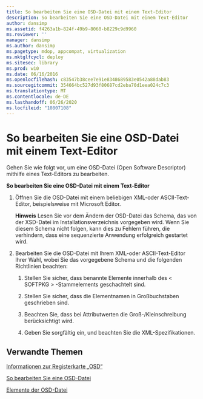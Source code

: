 ```yaml
---
title: So bearbeiten Sie eine OSD-Datei mit einem Text-Editor
description: So bearbeiten Sie eine OSD-Datei mit einem Text-Editor
author: dansimp
ms.assetid: f4263a1b-824f-49b9-8060-b8229c9d9960
ms.reviewer: ''
manager: dansimp
ms.author: dansimp
ms.pagetype: mdop, appcompat, virtualization
ms.mktglfcycl: deploy
ms.sitesec: library
ms.prod: w10
ms.date: 06/16/2016
ms.openlocfilehash: c83547b38cee7e91e8348689583e0542a88dab83
ms.sourcegitcommit: 354664bc527d93f80687cd2eba70d1eea024c7c3
ms.translationtype: MT
ms.contentlocale: de-DE
ms.lasthandoff: 06/26/2020
ms.locfileid: "10807108"
---
```

# So bearbeiten Sie eine OSD-Datei mit einem Text-Editor


Gehen Sie wie folgt vor, um eine OSD-Datei (Open Software Descriptor) mithilfe eines Text-Editors zu bearbeiten.

**So bearbeiten Sie eine OSD-Datei mit einem Text-Editor**

1.  Öffnen Sie die OSD-Datei mit einem beliebigen XML-oder ASCII-Text-Editor, beispielsweise mit Microsoft Editor.

    **Hinweis**  Lesen Sie vor dem Ändern der OSD-Datei das Schema, das von der XSD-Datei im Installationsverzeichnis vorgegeben wird. Wenn Sie diesem Schema nicht folgen, kann dies zu Fehlern führen, die verhindern, dass eine sequenzierte Anwendung erfolgreich gestartet wird.

     

2.  Bearbeiten Sie die OSD-Datei mit Ihrem XML-oder ASCII-Text-Editor Ihrer Wahl, wobei Sie das vorgegebene Schema und die folgenden Richtlinien beachten:

    1.  Stellen Sie sicher, dass benannte Elemente innerhalb des &lt; SOFTPKG &gt; -Stammelements geschachtelt sind.

    2.  Stellen Sie sicher, dass die Elementnamen in Großbuchstaben geschrieben sind.

    3.  Beachten Sie, dass bei Attributwerten die Groß-/Kleinschreibung berücksichtigt wird.

    4.  Geben Sie sorgfältig ein, und beachten Sie die XML-Spezifikationen.

## Verwandte Themen


[Informationen zur Registerkarte „OSD“](about-the-osd-tab.md)

[So bearbeiten Sie eine OSD-Datei](how-to-edit-an-osd-file.md)

[Elemente der OSD-Datei](osd-file-elements.md)

 

 





